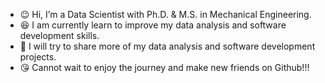 - 😉 Hi, I’m a Data Scientist with Ph.D. & M.S. in Mechanical Engineering.
- 😆 I am currently learn to improve my data analysis and software development skills.
- 🥳 I will try to share more of my data analysis and software development projects.
- 😘 Cannot wait to enjoy the journey and make new friends on Github!!!

<!---
zousuoyu/zousuoyu is a ✨ special ✨ repository because its `README.md` (this file) appears on your GitHub profile.
You can click the Preview link to take a look at your changes.
--->
